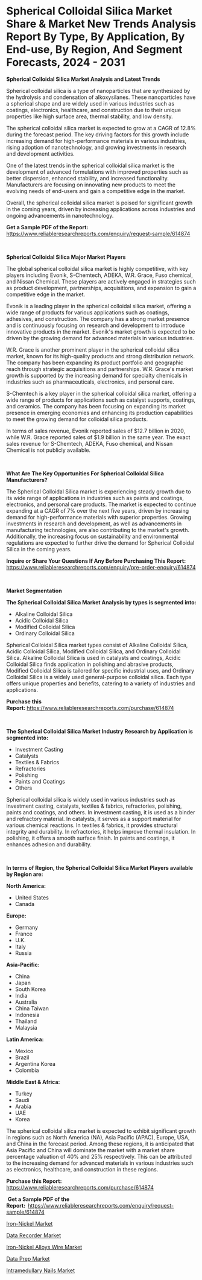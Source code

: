 <p><h1>Spherical Colloidal Silica Market Share & Market New Trends Analysis Report By Type, By Application, By End-use, By Region, And Segment Forecasts, 2024 - 2031</h1></p><p><strong>Spherical Colloidal Silica Market Analysis and Latest Trends</strong></p>
<p><p>Spherical colloidal silica is a type of nanoparticles that are synthesized by the hydrolysis and condensation of alkoxysilanes. These nanoparticles have a spherical shape and are widely used in various industries such as coatings, electronics, healthcare, and construction due to their unique properties like high surface area, thermal stability, and low density.</p><p>The spherical colloidal silica market is expected to grow at a CAGR of 12.8% during the forecast period. The key driving factors for this growth include increasing demand for high-performance materials in various industries, rising adoption of nanotechnology, and growing investments in research and development activities.</p><p>One of the latest trends in the spherical colloidal silica market is the development of advanced formulations with improved properties such as better dispersion, enhanced stability, and increased functionality. Manufacturers are focusing on innovating new products to meet the evolving needs of end-users and gain a competitive edge in the market.</p><p>Overall, the spherical colloidal silica market is poised for significant growth in the coming years, driven by increasing applications across industries and ongoing advancements in nanotechnology.</p></p>
<p><strong>Get a Sample PDF of the Report:&nbsp;</strong> <a href="https://www.reliableresearchreports.com/enquiry/request-sample/614874">https://www.reliableresearchreports.com/enquiry/request-sample/614874</a></p>
<p>&nbsp;</p>
<p><strong>Spherical Colloidal Silica Major Market Players</strong></p>
<p><p>The global spherical colloidal silica market is highly competitive, with key players including Evonik, S-Chemtech, ADEKA, W.R. Grace, Fuso chemical, and Nissan Chemical. These players are actively engaged in strategies such as product development, partnerships, acquisitions, and expansion to gain a competitive edge in the market.</p><p>Evonik is a leading player in the spherical colloidal silica market, offering a wide range of products for various applications such as coatings, adhesives, and construction. The company has a strong market presence and is continuously focusing on research and development to introduce innovative products in the market. Evonik's market growth is expected to be driven by the growing demand for advanced materials in various industries.</p><p>W.R. Grace is another prominent player in the spherical colloidal silica market, known for its high-quality products and strong distribution network. The company has been expanding its product portfolio and geographic reach through strategic acquisitions and partnerships. W.R. Grace's market growth is supported by the increasing demand for specialty chemicals in industries such as pharmaceuticals, electronics, and personal care.</p><p>S-Chemtech is a key player in the spherical colloidal silica market, offering a wide range of products for applications such as catalyst supports, coatings, and ceramics. The company has been focusing on expanding its market presence in emerging economies and enhancing its production capabilities to meet the growing demand for colloidal silica products.</p><p>In terms of sales revenue, Evonik reported sales of $12.7 billion in 2020, while W.R. Grace reported sales of $1.9 billion in the same year. The exact sales revenue for S-Chemtech, ADEKA, Fuso chemical, and Nissan Chemical is not publicly available.</p></p>
<p>&nbsp;</p>
<p><strong>What Are The Key Opportunities For Spherical Colloidal Silica Manufacturers?</strong></p>
<p><p>The Spherical Colloidal Silica market is experiencing steady growth due to its wide range of applications in industries such as paints and coatings, electronics, and personal care products. The market is expected to continue expanding at a CAGR of 7% over the next five years, driven by increasing demand for high-performance materials with superior properties. Growing investments in research and development, as well as advancements in manufacturing technologies, are also contributing to the market's growth. Additionally, the increasing focus on sustainability and environmental regulations are expected to further drive the demand for Spherical Colloidal Silica in the coming years.</p></p>
<p><strong>Inquire or Share Your Questions If Any Before Purchasing This Report:</strong> <a href="https://www.reliableresearchreports.com/enquiry/pre-order-enquiry/614874">https://www.reliableresearchreports.com/enquiry/pre-order-enquiry/614874</a></p>
<p>&nbsp;</p>
<p><strong>Market Segmentation</strong></p>
<p><strong>The Spherical Colloidal Silica Market Analysis by types is segmented into:</strong></p>
<p><ul><li>Alkaline Colloidal Silica</li><li>Acidic Colloidal Silica</li><li>Modified Colloidal Silica</li><li>Ordinary Colloidal Silica</li></ul></p>
<p><p>Spherical Colloidal Silica market types consist of Alkaline Colloidal Silica, Acidic Colloidal Silica, Modified Colloidal Silica, and Ordinary Colloidal Silica. Alkaline Colloidal Silica is used in catalysts and coatings, Acidic Colloidal Silica finds application in polishing and abrasive products, Modified Colloidal Silica is tailored for specific industrial uses, and Ordinary Colloidal Silica is a widely used general-purpose colloidal silica. Each type offers unique properties and benefits, catering to a variety of industries and applications.</p></p>
<p><strong>Purchase this Report:&nbsp;</strong><a href="https://www.reliableresearchreports.com/purchase/614874">https://www.reliableresearchreports.com/purchase/614874</a></p>
<p>&nbsp;</p>
<p><strong>The Spherical Colloidal Silica Market Industry Research by Application is segmented into:</strong></p>
<p><ul><li>Investment Casting</li><li>Catalysts</li><li>Textiles & Fabrics</li><li>Refractories</li><li>Polishing</li><li>Paints and Coatings</li><li>Others</li></ul></p>
<p><p>Spherical colloidal silica is widely used in various industries such as investment casting, catalysts, textiles & fabrics, refractories, polishing, paints and coatings, and others. In investment casting, it is used as a binder and refractory material. In catalysts, it serves as a support material for various chemical reactions. In textiles & fabrics, it provides structural integrity and durability. In refractories, it helps improve thermal insulation. In polishing, it offers a smooth surface finish. In paints and coatings, it enhances adhesion and durability.</p></p>
<p>&nbsp;</p>
<p><strong>In terms of Region, the Spherical Colloidal Silica Market Players available by Region are:</strong></p>
<p>
    <p> <strong> North America: </strong>
        <ul>
            <li>United States</li>
            <li>Canada</li>
        </ul>
        </p> 
    <p> <strong> Europe: </strong>
        <ul>
            <li>Germany</li>
            <li>France</li>
            <li>U.K.</li>
            <li>Italy</li>
            <li>Russia</li>
        </ul>
        </p> 
    <p> <strong> Asia-Pacific: </strong>
        <ul>
            <li>China</li>
            <li>Japan</li>
            <li>South Korea</li>
            <li>India</li>
            <li>Australia</li>
            <li>China Taiwan</li>
            <li>Indonesia</li>
            <li>Thailand</li>
            <li>Malaysia</li>
        </ul>
        </p> 
    <p> <strong> Latin America: </strong>
        <ul>
            <li>Mexico</li>
            <li>Brazil</li>
            <li>Argentina Korea</li>
            <li>Colombia</li>
        </ul>
        </p> 
    <p> <strong> Middle East & Africa: </strong>
        <ul>
            <li>Turkey</li>
            <li>Saudi</li>
            <li>Arabia</li>
            <li>UAE</li>
            <li>Korea</li>
        </ul>
    </p>
    </p>
<p><p>The spherical colloidal silica market is expected to exhibit significant growth in regions such as North America (NA), Asia Pacific (APAC), Europe, USA, and China in the forecast period. Among these regions, it is anticipated that Asia Pacific and China will dominate the market with a market share percentage valuation of 40% and 25% respectively. This can be attributed to the increasing demand for advanced materials in various industries such as electronics, healthcare, and construction in these regions.</p></p>
<p><strong>Purchase this Report: </strong><a href="https://www.reliableresearchreports.com/purchase/614874">https://www.reliableresearchreports.com/purchase/614874</a></p>
<p>&nbsp;<strong>Get a Sample PDF of the Report:&nbsp;&nbsp;</strong><a href="https://www.reliableresearchreports.com/enquiry/request-sample/614874">https://www.reliableresearchreports.com/enquiry/request-sample/614874</a></p>
<p><strong></strong></p>
<p><p><a href="https://issuu.com/reportprime-2/docs/iron-nickel-market-size-2030.pptx">Iron-Nickel Market</a></p><p><a href="https://medium.com/p/9ea1e655c66b/edit">Data Recorder Market</a></p><p><a href="https://issuu.com/reportprime-2/docs/iron-nickel-alloys-wire-market-size-2030.pptx">Iron-Nickel Alloys Wire Market</a></p><p><a href="https://medium.com/p/7f816fa3f15d/edit">Data Prep Market</a></p><p><a href="https://github.com/RickHolmes3/Market-Research-Report-List-3/blob/main/intramedullary-nails-market.md">Intramedullary Nails Market</a></p></p>